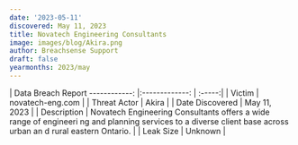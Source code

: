 ```yaml
---
date: '2023-05-11'
discovered: May 11, 2023
title: Novatech Engineering Consultants
image: images/blog/Akira.png
author: Breachsense Support
draft: false
yearmonths: 2023/may
---
```



| Data Breach Report
------------:     |:-------------:    | :-----:|
| Victim      | novatech-eng.com      | 
| Threat Actor      | Akira      | 
| Date Discovered      | May 11, 2023      | 
| Description      | Novatech Engineering Consultants offers a wide range of engineeri ng and planning services to a diverse client base across urban an d rural eastern Ontario.      | 
| Leak Size      | Unknown      | 

